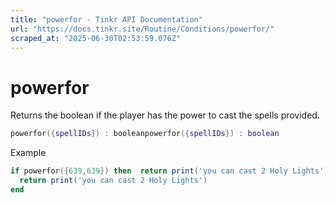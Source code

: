 ```yaml
---
title: "powerfor - Tinkr API Documentation"
url: "https://docs.tinkr.site/Routine/Conditions/powerfor/"
scraped_at: "2025-06-30T02:53:59.076Z"
---
```


# powerfor

Returns the boolean if the player has the power to cast the spells provided.

```lua
powerfor({spellIDs}) : booleanpowerfor({spellIDs}) : boolean
```

Example

```lua
if powerfor({639,639}) then  return print('you can cast 2 Holy Lights')endif powerfor({639,639}) then
  return print('you can cast 2 Holy Lights')
end
```